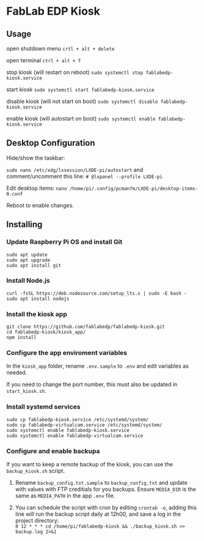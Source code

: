 # FabLab EDP Kiosk


## Usage

open shutdown menu
`crtl + alt + delete`

open terminal
`ctrl + alt + T`

stop kiosk (will restart on reboot)
`sudo systemctl stop fablabedp-kiosk.service`

start kiosk
`sudo systemctl start fablabedp-kiosk.service`

disable kiosk (will not start on boot)
`sudo systemctl disable fablabedp-kiosk.service`

enable kiosk (will autostart on boot)
`sudo systemctl enable fablabedp-kiosk.service`


## Desktop Configuration

Hide/show the taskbar:

`sudo nano /etc/xdg/lxsession/LXDE-pi/autostart`
and comment/uncomment this line:
`# @lxpanel --profile LXDE-pi`

Edit desktop items:
`nano /home/pi/.config/pcmanfm/LXDE-pi/desktop-items-0.conf`

Reboot to enable changes.


## Installing

### Update Raspberry Pi OS and install Git

```
sudo apt update
sudo apt upgrade
sudo apt install git
```

### Install Node.js

```
curl -fsSL https://deb.nodesource.com/setup_lts.x | sudo -E bash -
sudo apt install nodejs
```

### Install the kiosk app

```
git clone https://github.com/fablabedp/fablabedp-kiosk.git
cd fablabedp-kiosk/kiosk_app/
npm install
```

### Configure the app enviroment variables

In the `kiosk_app` folder, rename `.env.sample` to `.env` and edit variables as needed.

If you need to change the port number, this must also be updated in `start_kiosk.sh`.


### Install systemd services

```
sudo cp fablabedp-kiosk.service /etc/systemd/system/
sudo cp fablabedp-virtualcam.service /etc/systemd/system/
sudo systemctl enable fablabedp-kiosk.service
sudo systemctl enable fablabedp-virtualcam.service
```

### Configure and enable backupa

If you want to keep a remote backup of the kiosk, you can use the `backup_kiosk.sh` script.

1. Rename `backup_config.txt.sample` to `backup_config.txt` and update with values with FTP creditials for you backups.  Ensure `MEDIA_DIR` is the same as `MEDIA_PATH` in the app `.env` file.

2. You can schedule the script with cron by editing `crontab -e`, adding this line will run the backup script daily at 12h00, and save a log in the project directory:  
`0 12 * * * cd /home/pi/fablabedp-kiosk && ./backup_kiosk.sh >> backup.log 2>&1`